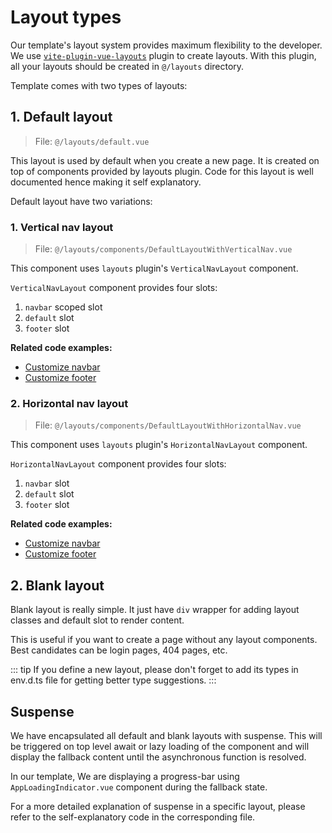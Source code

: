 # Layout types

Our template's layout system provides maximum flexibility to the developer. We use [`vite-plugin-vue-layouts`](https://github.com/JohnCampionJr/vite-plugin-vue-layouts) plugin to create layouts. With this plugin, all your layouts should be created in `@/layouts` directory.

Template comes with two types of layouts:

## 1. Default layout

> File: `@/layouts/default.vue`

This layout is used by default when you create a new page. It is created on top of components provided by layouts plugin. Code for this layout is well documented hence making it self explanatory.

Default layout have two variations:

### 1. Vertical nav layout

> File: `@/layouts/components/DefaultLayoutWithVerticalNav.vue`

This component uses `layouts` plugin's `VerticalNavLayout` component.

`VerticalNavLayout` component provides four slots:

1. `navbar` scoped slot
2. `default` slot
3. `footer` slot

**Related code examples:**

- [Customize navbar](/code-examples/layout/customize-navbar.md)
- [Customize footer](/code-examples/layout/customize-footer.md)

### 2. Horizontal nav layout

> File: `@/layouts/components/DefaultLayoutWithHorizontalNav.vue`

This component uses `layouts` plugin's `HorizontalNavLayout` component.

`HorizontalNavLayout` component provides four slots:

1. `navbar` slot
2. `default` slot
3. `footer` slot

**Related code examples:**

- [Customize navbar](/code-examples/layout/customize-navbar.md)
- [Customize footer](/code-examples/layout/customize-footer.md)

## 2. Blank layout

Blank layout is really simple. It just have `div` wrapper for adding layout classes and default slot to render content.

This is useful if you want to create a page without any layout components. Best candidates can be login pages, 404 pages, etc.

::: tip
If you define a new layout, please don't forget to add its types in env.d.ts file for getting better type suggestions.
:::

## Suspense

We have encapsulated all default and blank layouts with suspense. This will be triggered on top level await or lazy loading of the component and will display the fallback content until the asynchronous function is resolved.

In our template, We are displaying a progress-bar using `AppLoadingIndicator.vue` component during the fallback state.

For a more detailed explanation of suspense in a specific layout, please refer to the self-explanatory code in the corresponding file.
